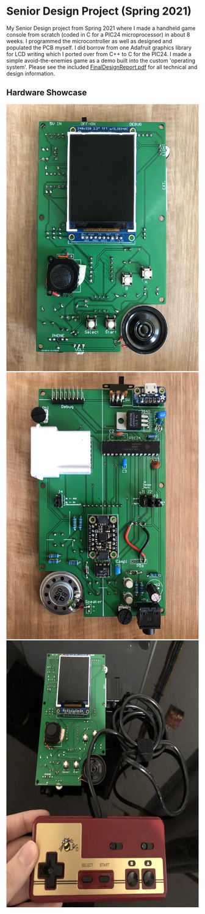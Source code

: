 # Senior Design Project (Spring 2021)

My Senior Design project from Spring 2021 where I made a handheld game console from scratch (coded in C for a PIC24 microprocessor) in about 8 weeks.
I programmed the microcontroller as well as designed and populated the PCB myself. I did borrow from one Adafruit graphics library for LCD writing which I ported over from C++ to C for the PIC24. I made a simple avoid-the-enemies game as a demo built into the custom 'operating system'.
Please see the included [FinalDesignReport.pdf](https://github.com/ericdigioia/Senior-Design-Project/blob/main/FinalDesignReport.pdf) for all technical and design information.

## Hardware Showcase

<img src="PreviewPhotos/front.jpg" height="700">
<img src="PreviewPhotos/back.jpg" height="700">
<img src="PreviewPhotos/withController.jpg" height="700">
